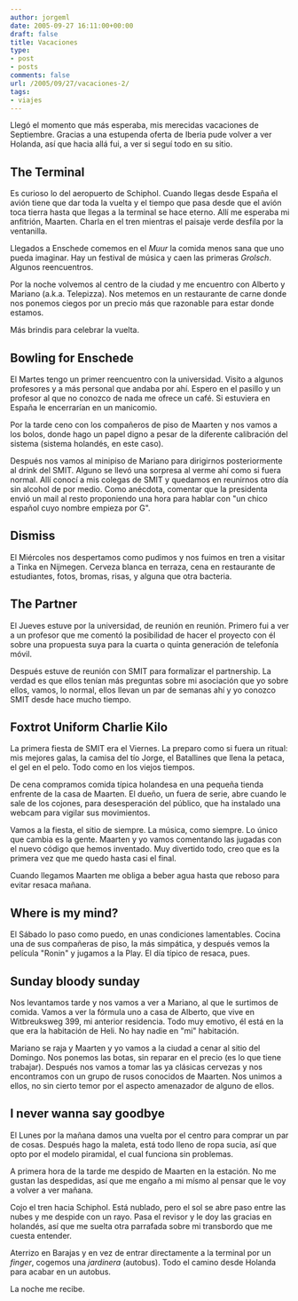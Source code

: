 ```yaml
---
author: jorgeml
date: 2005-09-27 16:11:00+00:00
draft: false
title: Vacaciones
type: 
- post
- posts
comments: false
url: /2005/09/27/vacaciones-2/
tags:
- viajes
---
```


Llegó el momento que más esperaba, mis merecidas vacaciones de Septiembre. Gracias a una estupenda oferta de Iberia pude volver a ver Holanda, así que hacia allá fui, a ver si seguí todo en su sitio.

## The Terminal

Es curioso lo del aeropuerto de Schiphol. Cuando llegas desde España el avión tiene que dar toda la vuelta y el tiempo que pasa desde que el avión toca tierra hasta que llegas a la terminal se hace eterno. Allí me esperaba mi anfitrión, Maarten. Charla en el tren mientras el paisaje verde desfila por la ventanilla.

Llegados a Enschede comemos en el _Muur_ la comida menos sana que uno pueda imaginar. Hay un festival de música y caen las primeras _Grolsch_. Algunos reencuentros.

Por la noche volvemos al centro de la ciudad y me encuentro con Alberto y Mariano (a.k.a. Telepizza). Nos metemos en un restaurante de carne donde nos ponemos ciegos por un precio más que razonable para estar donde estamos.

Más brindis para celebrar la vuelta.


## Bowling for Enschede


El Martes tengo un primer reencuentro con la universidad. Visito a algunos profesores y a más personal que andaba por ahí. Espero en el pasillo y un profesor al que no conozco de nada me ofrece un café. Si estuviera en España le encerrarían en un manicomio.

Por la tarde ceno con los compañeros de piso de Maarten y nos vamos a los bolos, donde hago un papel digno a pesar de la diferente calibración del sistema (sistema holandés, en este caso).

Después nos vamos al minipiso de Mariano para dirigirnos posteriormente al drink del SMIT. Alguno se llevó una sorpresa al verme ahí como si fuera normal. Allí conocí a mis colegas de SMIT y quedamos en reunirnos otro día sin alcohol de por medio. Como anécdota, comentar que la presidenta envió un mail al resto proponiendo una hora para hablar con "un chico español cuyo nombre empieza por G".


## Dismiss


El Miércoles nos despertamos como pudimos y nos fuimos en tren a visitar a Tinka en Nijmegen. Cerveza blanca en terraza, cena en restaurante de estudiantes, fotos, bromas, risas, y alguna que otra bacteria.


## The Partner


El Jueves estuve por la universidad, de reunión en reunión. Primero fui a ver a un profesor que me comentó la posibilidad de hacer el proyecto con él sobre una propuesta suya para la cuarta o quinta generación de telefonía móvil.

Después estuve de reunión con SMIT para formalizar el partnership. La verdad es que ellos tenían más preguntas sobre mi asociación que yo sobre ellos, vamos, lo normal, ellos llevan un par de semanas ahí y yo conozco SMIT desde hace mucho tiempo.


## Foxtrot Uniform Charlie Kilo


La primera fiesta de SMIT era el Viernes. La preparo como si fuera un ritual: mis mejores galas, la camisa del tío Jorge, el Batallines que llena la petaca, el gel en el pelo. Todo como en los viejos tiempos.

De cena compramos comida típica holandesa en una pequeña tienda enfrente de la casa de Maarten. El dueño, un fuera de serie, abre cuando le sale de los cojones, para desesperación del público, que ha instalado una webcam para vigilar sus movimientos.

Vamos a la fiesta, el sitio de siempre. La música, como siempre. Lo único que cambia es la gente. Maarten y yo vamos comentando las jugadas con el nuevo código que hemos inventado. Muy divertido todo, creo que es la primera vez que me quedo hasta casi el final.

Cuando llegamos Maarten me obliga a beber agua hasta que reboso para evitar resaca mañana.


## Where is my mind?


El Sábado lo paso como puedo, en unas condiciones lamentables. Cocina una de sus compañeras de piso, la más simpática, y después vemos la película "Ronin" y jugamos a la Play. El día típico de resaca, pues.


## Sunday bloody sunday


Nos levantamos tarde y nos vamos a ver a Mariano, al que le surtimos de comida. Vamos a ver la fórmula uno a casa de Alberto, que vive en Witbreuksweg 399, mi anterior residencia. Todo muy emotivo, él está en la que era la habitación de Heli. No hay nadie en "mi" habitación.

Mariano se raja y Maarten y yo vamos a la ciudad a cenar al sitio del Domingo. Nos ponemos las botas, sin reparar en el precio (es lo que tiene trabajar). Después nos vamos a tomar las ya clásicas cervezas y nos encontramos con un grupo de rusos conocidos de Maarten. Nos unimos a ellos, no sin cierto temor por el aspecto amenazador de alguno de ellos.


## I never wanna say goodbye


El Lunes por la mañana damos una vuelta por el centro para comprar un par de cosas. Después hago la maleta, está todo lleno de ropa sucia, así que opto por el modelo piramidal, el cual funciona sin problemas.

A primera hora de la tarde me despido de Maarten en la estación. No me gustan las despedidas, así que me engaño a mi mísmo al pensar que le voy a volver a ver mañana.

Cojo el tren hacia Schiphol. Está nublado, pero el sol se abre paso entre las nubes y me despide con un rayo. Pasa el revisor y le doy las gracias en holandés, así que me suelta otra parrafada sobre mi transbordo que me cuesta entender.

Aterrizo en Barajas y en vez de entrar directamente a la terminal por un _finger_, cogemos una _jardinera_ (autobus). Todo el camino desde Holanda para acabar en un autobus.

La noche me recibe.
